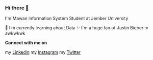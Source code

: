 ### Hi there 👋

I'm Mawan
Information System Student at Jember University  

🌱 I’m currently learning about Data
✨ I'm a huge fan of Justin Bieber :v awkwkwk

**Connect with me on**

my [Linkedin](https://www.linkedin.com/in/nur-muhammad-himawan-6a2a93209/)
my [Instagram](https://www.instagram.com/mawann_/)
my [Twitter](https://twitter.com/nurmuhimawann)  

<!--
**nurmuhimawann/nurmuhimawann** is a ✨ _special_ ✨ repository because its `README.md` (this file) appears on your GitHub profile.

Here are some ideas to get you started:

- 🔭 I’m currently working on ...
- 🌱 I’m currently learning ...
- 👯 I’m looking to collaborate on ...
- 🤔 I’m looking for help with ...
- 💬 Ask me about ...
- 📫 How to reach me: ...
- 😄 Pronouns: ...
- ⚡ Fun fact: ...
-->
